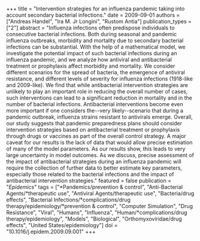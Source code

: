 +++
title = "Intervention strategies for an influenza pandemic taking into account secondary bacterial infections."
date = 2009-09-01
authors = ["Andreas Handel", "Ira M. Jr Longini", "Rustom Antia"]
publication_types = ["2"]
abstract = "Influenza infections often predispose individuals to consecutive bacterial infections. Both during seasonal and pandemic influenza outbreaks, morbidity and  mortality due to secondary bacterial infections can be substantial. With the help of a mathematical model, we investigate the potential impact of such bacterial infections during an influenza pandemic, and we analyze how antiviral and antibacterial treatment or prophylaxis affect morbidity and mortality. We consider different scenarios for the spread of bacteria, the emergence of antiviral resistance, and different levels of severity for influenza infections (1918-like and 2009-like). We find that while antibacterial intervention strategies are unlikely to play an important role in reducing the overall number  of cases, such interventions can lead to a significant reduction in mortality and in the number of bacterial infections. Antibacterial interventions become even more important if one considers the--very likely--scenario that during a pandemic outbreak, influenza strains resistant to antivirals emerge. Overall, our study suggests that pandemic preparedness plans should consider intervention strategies based on antibacterial treatment or prophylaxis through drugs or vaccines as part of the overall control strategy. A major caveat for our results is the lack of data that would allow precise estimation of many of the model parameters. As our  results show, this leads to very large uncertainty in model outcomes. As we discuss, precise assessment of the impact of antibacterial strategies during an influenza pandemic will require the collection of further data to better estimate key parameters, especially those related to the bacterial infections and the impact of antibacterial intervention strategies."
featured = false
publication = "*Epidemics*"
tags = ["*Pandemics/prevention & control", "Anti-Bacterial Agents/*therapeutic use", "Antiviral Agents/therapeutic use", "Bacteria/drug effects", "Bacterial Infections/*complications/drug therapy/epidemiology/*prevention & control", "Computer Simulation", "Drug Resistance", "Viral", "Humans", "Influenza", "Human/*complications/drug therapy/epidemiology", "Models", "Biological", "Orthomyxoviridae/drug effects", "United States/epidemiology"]
doi = "10.1016/j.epidem.2009.09.001"
+++

